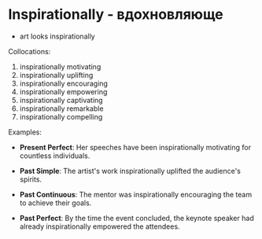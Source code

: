 # Inspirationally - вдохновляюще

- art looks inspirationally

Collocations:

1. inspirationally motivating
2. inspirationally uplifting
3. inspirationally encouraging
4. inspirationally empowering
5. inspirationally captivating
6. inspirationally remarkable
7. inspirationally compelling

Examples:

- **Present Perfect**: Her speeches have been inspirationally motivating for countless individuals.

- **Past Simple**: The artist's work inspirationally uplifted the audience's spirits.

- **Past Continuous**: The mentor was inspirationally encouraging the team to achieve their goals.

- **Past Perfect**: By the time the event concluded, the keynote speaker had already inspirationally empowered the attendees.
